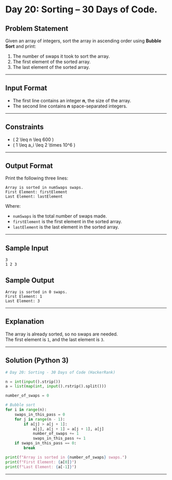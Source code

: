 # Day 20: Sorting – 30 Days of Code.

## Problem Statement
Given an array of integers, sort the array in ascending order using **Bubble Sort** and print:
1. The number of swaps it took to sort the array.
2. The first element of the sorted array.
3. The last element of the sorted array.

---

## Input Format
- The first line contains an integer **n**, the size of the array.
- The second line contains **n** space-separated integers.

---

## Constraints
- \( 2 \leq n \leq 600 \)
- \( 1 \leq a_i \leq 2 \times 10^6 \)

---

## Output Format
Print the following three lines:

```
Array is sorted in numSwaps swaps.
First Element: firstElement
Last Element: lastElement
```

Where:
- `numSwaps` is the total number of swaps made.
- `firstElement` is the first element in the sorted array.
- `lastElement` is the last element in the sorted array.

---

## Sample Input
```
3
1 2 3
```

## Sample Output
```
Array is sorted in 0 swaps.
First Element: 1
Last Element: 3
```

---

## Explanation
The array is already sorted, so no swaps are needed.  
The first element is `1`, and the last element is `3`.

---

## Solution (Python 3)
```python
# Day 20: Sorting - 30 Days of Code (HackerRank)

n = int(input().strip())
a = list(map(int, input().rstrip().split()))

number_of_swaps = 0

# Bubble sort
for i in range(n):
    swaps_in_this_pass = 0
    for j in range(n - 1):
        if a[j] > a[j + 1]:
            a[j], a[j + 1] = a[j + 1], a[j]
            number_of_swaps += 1
            swaps_in_this_pass += 1
    if swaps_in_this_pass == 0:
        break

print(f"Array is sorted in {number_of_swaps} swaps.")
print(f"First Element: {a[0]}")
print(f"Last Element: {a[-1]}")
```

---

